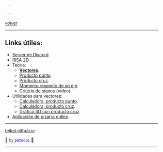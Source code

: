 ```yaml
---

---
```


<link rel="icon" href="etc/icon.png">

[*volver*][teikat]

---

## Links útiles:

- [Server de Discord][discord].
- [RISA 2D][drive].
- Teoría:
    - [**Vectores**][vec].
    - [Producto punto][xdot].
    - [Producto cruz][xcross].
    - [Momento respecto de un eje][ej].
    - [Criterio de signos][criterio] (*video*).
- Utilidades para vectores:
    - [Calculadora, producto punto][calxp].
    - [Calculadora, producto cruz][calxx].
    - [Gráfico 3D con producto cruz][3dg].
- [Aplicación de pizarra online][aww].

---

[teikat.github.io][teikat] - <span id="herobrine"></span>

:ghost: `by` <span style="color: blue;">`patod01`</span> :ghost:

[teikat]: https://teikat.github.io

---

[discord]: https://discord.gg/xqDBsBE
[drive]: https://drive.google.com/file/d/12XjRZyeIfgdpwkwTM1DipfNFrjWIATP5/view
[vec]: https://es.wikipedia.org/wiki/Vector
[xdot]: https://es.wikipedia.org/wiki/Producto_escalar
[xcross]: https://es.wikipedia.org/wiki/Producto_vectorial
[ej]: https://www.uco.es/~me1leraj/momentos/lec01_1_5.htm
[criterio]: https://www.youtube.com/watch?v=qj48Aa9MQxU&t=286s
[calxp]: http://es.onlinemschool.com/math/assistance/vector/multiply/
[calxx]: http://es.onlinemschool.com/math/assistance/vector/multiply1/
[3dg]: https://www.geogebra.org/m/B6Uz5yWf
[aww]: https://awwapp.com/

<script type="text/javascript" src="/herobrine.js"></script>
